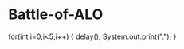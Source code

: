 # Battle-of-ALO

 for(int i=0;i<5;i++)
        {
            delay();
            System.out.print(".");
        }